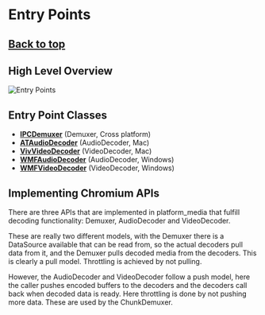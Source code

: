 # Entry Points

## [**Back to top**](../README.md)

## High Level Overview

![Entry Points](images/entry_points.svg)

## Entry Point Classes

* [**IPCDemuxer**][1] (Demuxer, Cross platform)
* [**ATAudioDecoder**][2] (AudioDecoder, Mac)
* [**VivVideoDecoder**][2] (VideoDecoder, Mac)
* [**WMFAudioDecoder**][2] (AudioDecoder, Windows)
* [**WMFVideoDecoder**][2] (VideoDecoder, Windows)

## Implementing Chromium APIs

There are three APIs that are implemented in platform_media that fulfill decoding functionality: Demuxer, AudioDecoder and VideoDecoder.

These are really two different models, with the Demuxer there is a DataSource available that can be read from, so the actual decoders pull data from it, and the Demuxer pulls decoded media from the decoders. This is clearly a pull model. Throttling is achieved by not pulling.

However, the AudioDecoder and VideoDecoder follow a push model, here the caller pushes encoded buffers to the decoders and the decoders call back when decoded data is ready. Here throttling is done by not pushing more data. These are used by the ChunkDemuxer.

[1]: ipc_demuxer.md
[2]: renderer_decoders.md